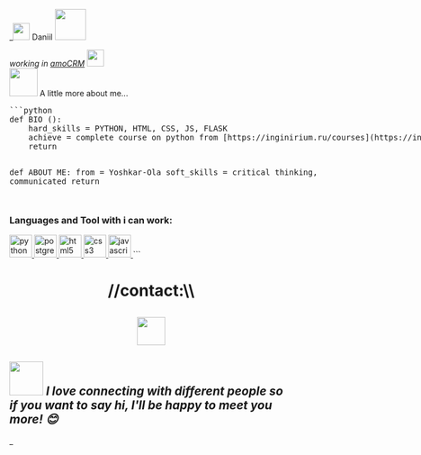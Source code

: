 _<head align='center'><img src="https://emojis.slackmojis.com/emojis/images/1531849430/4246/blob-sunglasses.gif?1531849430" width="30"/> Daniil <img src="https://media.giphy.com/media/12oufCB0MyZ1Go/giphy.gif" width="55"></head>

<div style="display: flex; align-items: center;">
  <div style="flex: 1;">
    <em>working in <a href="https://www.amocrm.ru/">amoCRM</a> <img src="https://media.giphy.com/media/WUlplcMpOCEmTGBtBW/giphy.gif" width="30"></em>
    <br>
    <img src="https://media.giphy.com/media/VgCDAzcKvsR6OM0uWg/giphy.gif" width="50"> A little more about me...
    <pre>
```python
def BIO ():
    hard_skills = PYTHON, HTML, CSS, JS, FLASK
    achieve = complete course on python from [https://inginirium.ru/courses](https://inginirium.ru/courses)
    return

def ABOUT ME:
    from = Yoshkar-Ola
    soft_skills = critical thinking, communicated
    return
</pre>
    </div>
  <div style="flex: 0 0 auto;">
    <img src="https://media.tenor.com/1cL5fzcjpaQAAAAd/laptop.gif" style="height: 100%; max-height: 100px;">
  </div>
</div>

<h3 align="left">Languages and Tool with i can work:</h3>
<a href="https://www.python.org" target="_blank"> <img src="https://raw.githubusercontent.com/devicons/devicon/master/icons/python/python-original.svg" alt="python" width="40" height="40"/> </a>
<a href="https://www.postgresql.org" target="_blank"> <img src="https://raw.githubusercontent.com/devicons/devicon/master/icons/postgresql/postgresql-original-wordmark.svg" alt="postgresql" width="40" height="40"/> </a> 
<a href="https://html-doc.vercel.app/" target="_blank"> <img src="https://raw.githubusercontent.com/devicons/devicon/master/icons/html5/html5-original-wordmark.svg" alt="html5" width="40" height="40"/> </a>
<a href="https://www.w3schools.com/css/" target="_blank"> <img src="https://raw.githubusercontent.com/devicons/devicon/master/icons/css3/css3-original-wordmark.svg" alt="css3" width="40" height="40"/> </a>
<a href="https://js-documentation.netlify.app/" target="_blank"> <img src="https://raw.githubusercontent.com/devicons/devicon/master/icons/javascript/javascript-original.svg" alt="javascript" width="40" height="40"/> </a>
```

<h1 align='center'>//contact:\\</h1>
<h2 align="center"><a href="https://t.me/NomikLover"><img width="50" src="https://www.svgrepo.com/show/452115/telegram.svg"></a>
</h2>
<h2 lign='center'><img src="https://media.giphy.com/media/LnQjpWaON8nhr21vNW/giphy.gif" width="60"> <em><b>I love connecting with different people</b> so if you want to say <b>hi, I'll be happy to meet you more!</b> 😊</em></h2>

_

